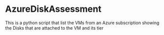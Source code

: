 # AzureDiskAssessment
This is a python script that list the VMs from an Azure subscription showing the Disks that are attached to the VM and its tier
